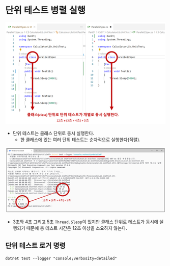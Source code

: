 # 단위 테스트 병렬 실행

![](./Parallel.png)
- 단위 테스트는 클래스 단위로 동시 실행한다.
  - 한 클래스에 있는 여러 단위 테스트는 순차적으로 실행한다(직렬).

![](./Parallel_Result.png)
- 3초와 4초 그리고 5초 `Thread.Sleop`이 있지만 클래스 단위로 테스트가 동시에 실행되기 때문에 총 테스트 시간은 12초 이상을 소요하지 않는다.

## 단위 테스트 로거 명령
```
dotnet test --logger "console;verbosity=detailed"
```
